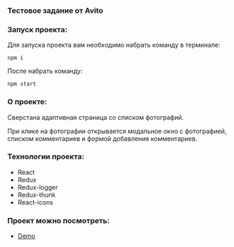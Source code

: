 ### Тестовое задание от Avito

### Запуск проекта:

Для запуска проекта вам необходимо набрать команду в терминале:

`npm i`

После набрать команду:

`npm start`

### О проекте:

Cверстана адаптивная страница со списком фотографий.​

При клике на фотографии открывается модальное окно с фотографией, списком комментариев и формой добавления комментариев.​

### Технологии проекта:

- React
- Redux
- Redux-logger
- Redux-thunk
- React-icons

### Проект можно посмотреть:

- [Demo](https://frozen-badlands-56519.herokuapp.com/)